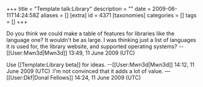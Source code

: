+++
title = "Template talk:Library"
description = ""
date = 2009-06-11T14:24:58Z
aliases = []
[extra]
id = 4371
[taxonomies]
categories = []
tags = []
+++

Do you think we could make a table of features for libraries like the language one? It wouldn't be as large. I was thinking just a list of languages it is used for, the library website, and supported operating systems? --[[User:Mwn3d|Mwn3d]] 13:49, 11 June 2009 (UTC)

Use [[Template:Library beta]] for ideas. --[[User:Mwn3d|Mwn3d]] 14:12, 11 June 2009 (UTC)
:I'm not convinced that it adds a lot of value. —[[User:Dkf|Donal Fellows]] 14:24, 11 June 2009 (UTC)
